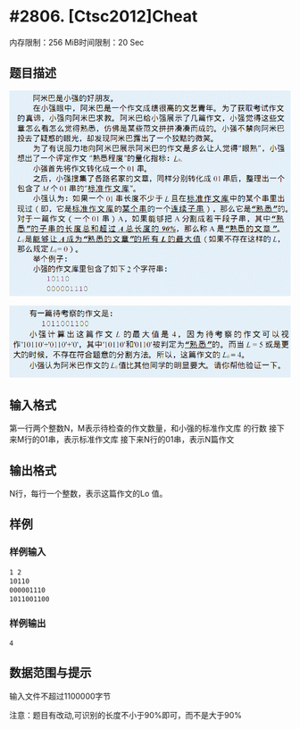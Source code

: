# #2806. [Ctsc2012]Cheat

内存限制：256 MiB时间限制：20 Sec

## 题目描述

![](upload/201205/1(4).jpg)

![](upload/201205/2(2).jpg)

## 输入格式

第一行两个整数N，M表示待检查的作文数量，和小强的标准作文库
的行数
接下来M行的01串，表示标准作文库
接下来N行的01串，表示N篇作文

## 输出格式

N行，每行一个整数，表示这篇作文的Lo 值。

## 样例

### 样例输入

    
    1 2
    10110
    000001110
    1011001100
    

### 样例输出

    
    4
    

## 数据范围与提示

输入文件不超过1100000字节

注意：题目有改动,可识别的长度不小于90%即可，而不是大于90%

